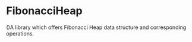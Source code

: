 FibonacciHeap
=============

()A library which offers Fibonacci Heap data structure and corresponding operations.
